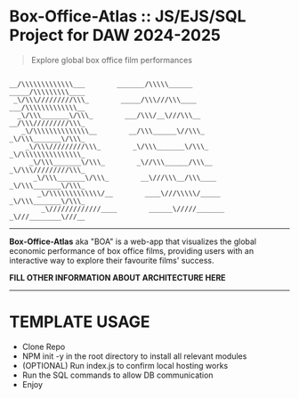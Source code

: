 # Box-Office-Atlas :: JS/EJS/SQL Project for DAW 2024-2025
> Explore global box office film performances

```

__/\\\\\\\\\\\\\___        _______/\\\\\______        _____/\\\\\\\\\____        
 _\/\\\/////////\\\_        _____/\\\///\\\____        ___/\\\\\\\\\\\\\__       
  _\/\\\_______\/\\\_        ___/\\\/__\///\\\__        __/\\\/////////\\\_      
   _\/\\\\\\\\\\\\\\__        __/\\\______\//\\\_        _\/\\\_______\/\\\_     
    _\/\\\/////////\\\_        _\/\\\_______\/\\\_        _\/\\\\\\\\\\\\\\\_    
     _\/\\\_______\/\\\_        _\//\\\______/\\\__        _\/\\\/////////\\\_   
      _\/\\\_______\/\\\_        __\///\\\__/\\\____        _\/\\\_______\/\\\_  
       _\/\\\\\\\\\\\\\/__        ____\///\\\\\/_____        _\/\\\_______\/\\\_ 
        _\/////////////____        ______\/////_______        _\///________\///__

```
----

**Box-Office-Atlas** aka "BOA" is a web-app that visualizes the global economic performance of box office films, providing users with an interactive way to explore their favourite films' success. 

**FILL OTHER INFORMATION ABOUT ARCHITECTURE HERE**

----

# TEMPLATE USAGE
 - Clone Repo
 - NPM init -y in the root directory to install all relevant modules
 - (OPTIONAL) Run index.js to confirm local hosting works
 - Run the SQL commands to allow DB communication
 - Enjoy


